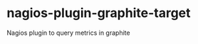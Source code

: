 nagios-plugin-graphite-target
=============================

Nagios plugin to query metrics in graphite